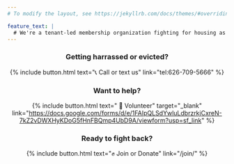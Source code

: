 ```yaml
---
# To modify the layout, see https://jekyllrb.com/docs/themes/#overriding-theme-defaults

feature_text: |
  # We're a tenant-led membership organization fighting for housing as a human right.
---
```


<center>
<h3>Getting harrassed or evicted?</h3>
{% include button.html text="📞 Call or text us" link="tel:626-709-5666" %}

<h3>Want to help?</h3>

{% include button.html text=" 🤝 Volunteer" target="_blank" link="https://docs.google.com/forms/d/e/1FAIpQLSdYwluLdbrzrkjCxreN-7kZ2vDWXHyKDoG5fHnFBQmp4UbD9A/viewform?usp=sf_link"   %}

<h3>Ready to fight back?</h3>  
  {% include button.html text="✊ Join or Donate" link="/join/" %}

</center>
